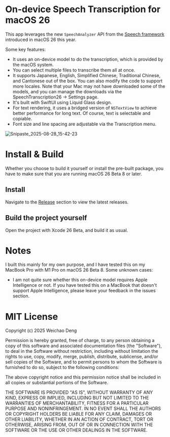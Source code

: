 # On-device Speech Transcription for macOS 26

This app leverages the new `SpeechAnalyzer` API from the [Speech framework](https://developer.apple.com/documentation/speech/bringing-advanced-speech-to-text-capabilities-to-your-app?changes=_1) introduced in macOS 26 this year.

Some key features:

- It uses an on-device model to do the transcription, which is provided by the macOS system.
- You can select multiple files to transcribe them all at once.
- It supports Japanese, English, Simplified Chinese, Traditional Chinese, and Cantonese out of the box. You can also modify the code to support more locales. Note that your Mac may not have downloaded some of the models, and you can manage the downloads via the SpeechTranscription26 -> Settings page.
- It's built with SwiftUI using Liquid Glass design.
- For text rendering, it uses a bridged version of `NSTextView` to achieve better performance for long text. Of course, text is selectable and copiable.
- Font size and line spacing are adjustable via the Transcription menu.

![Snipaste_2025-08-28_15-42-23](https://github.com/user-attachments/assets/5efb2c23-e966-4678-bab9-72ea50cedddd)

# Install & Build

Whether you choose to build it yourself or install the pre-built package, you have to make sure that you are running macOS 26 Beta 8 or later.

## Install

Navigate to the [Release](https://github.com/JuniperPhoton/SpeechTranscription/releases) section to view the latest releases.

## Build the project yourself

Open the project with Xcode 26 Beta, and build it as usual.

# Notes

I built this mainly for my own purpose, and I have tested this on my MacBook Pro with M1 Pro on macOS 26 Beta 8. Some unknown cases:

- I am not quite sure whether this on-device model requires Apple Intelligence or not. If you have tested this on a MacBook that doesn't support Apple Intelligence, please leave your feedback in the issues section.

# MIT License

Copyright (c) 2025 Weichao Deng

Permission is hereby granted, free of charge, to any person obtaining a copy
of this software and associated documentation files (the "Software"), to deal
in the Software without restriction, including without limitation the rights
to use, copy, modify, merge, publish, distribute, sublicense, and/or sell
copies of the Software, and to permit persons to whom the Software is
furnished to do so, subject to the following conditions:

The above copyright notice and this permission notice shall be included in all
copies or substantial portions of the Software.

THE SOFTWARE IS PROVIDED "AS IS", WITHOUT WARRANTY OF ANY KIND, EXPRESS OR
IMPLIED, INCLUDING BUT NOT LIMITED TO THE WARRANTIES OF MERCHANTABILITY,
FITNESS FOR A PARTICULAR PURPOSE AND NONINFRINGEMENT. IN NO EVENT SHALL THE
AUTHORS OR COPYRIGHT HOLDERS BE LIABLE FOR ANY CLAIM, DAMAGES OR OTHER
LIABILITY, WHETHER IN AN ACTION OF CONTRACT, TORT OR OTHERWISE, ARISING FROM,
OUT OF OR IN CONNECTION WITH THE SOFTWARE OR THE USE OR OTHER DEALINGS IN THE
SOFTWARE.
